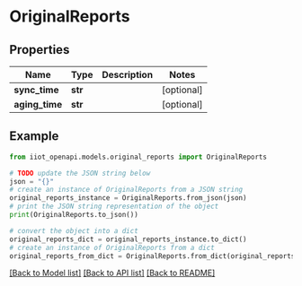 # OriginalReports


## Properties

Name | Type | Description | Notes
------------ | ------------- | ------------- | -------------
**sync_time** | **str** |  | [optional] 
**aging_time** | **str** |  | [optional] 

## Example

```python
from iiot_openapi.models.original_reports import OriginalReports

# TODO update the JSON string below
json = "{}"
# create an instance of OriginalReports from a JSON string
original_reports_instance = OriginalReports.from_json(json)
# print the JSON string representation of the object
print(OriginalReports.to_json())

# convert the object into a dict
original_reports_dict = original_reports_instance.to_dict()
# create an instance of OriginalReports from a dict
original_reports_from_dict = OriginalReports.from_dict(original_reports_dict)
```
[[Back to Model list]](../README.md#documentation-for-models) [[Back to API list]](../README.md#documentation-for-api-endpoints) [[Back to README]](../README.md)


